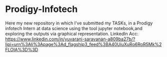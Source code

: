 # Prodigy-Infotech
Here my new repository in which I've submitted my TASKs, in a Prodigy infotech Intern at data science using the tool jupyter notebook,and exploring the outputs via graphical representation.
LinkedIn Acc: https://www.linkedin.com/in/yuvarani-saravanan-a809ba27b/?lipi=urn%3Ali%3Apage%3Ad_flagship3_feed%3BA40UiuXuRo6RoR5Mk%2FLOIA%3D%3D
